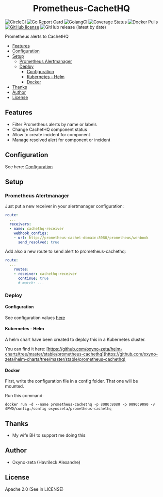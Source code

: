 
<h1 align="center">Prometheus-CachetHQ</h1>

[![CircleCI](https://circleci.com/gh/oxyno-zeta/prometheus-cachethq/tree/master.svg?style=svg)](https://circleci.com/gh/oxyno-zeta/prometheus-cachethq/tree/master) [![Go Report Card](https://goreportcard.com/badge/github.com/oxyno-zeta/prometheus-cachethq)](https://goreportcard.com/report/github.com/oxyno-zeta/prometheus-cachethq) [![GolangCI](https://golangci.com/badges/github.com/oxyno-zeta/prometheus-cachethq.svg)](https://golangci.com) [![Coverage Status](https://coveralls.io/repos/github/oxyno-zeta/prometheus-cachethq/badge.svg?branch=master)](https://coveralls.io/github/oxyno-zeta/prometheus-cachethq?branch=master) ![Docker Pulls](https://img.shields.io/docker/pulls/oxynozeta/prometheus-cachethq.svg) [![GitHub license](https://img.shields.io/github/license/oxyno-zeta/prometheus-cachethq)](https://github.com/oxyno-zeta/prometheus-cachethq/blob/master/LICENSE) ![GitHub release (latest by date)](https://img.shields.io/github/v/release/oxyno-zeta/prometheus-cachethq)

Prometheus alerts to CachetHQ

- [Features](#features)
- [Configuration](#configuration)
- [Setup](#setup)
  - [Prometheus Alertmanager](#prometheus-alertmanager)
  - [Deploy](#deploy)
    - [Configuration](#configuration-1)
    - [Kubernetes - Helm](#kubernetes---helm)
    - [Docker](#docker)
- [Thanks](#thanks)
- [Author](#author)
- [License](#license)

## Features

- Filter Prometheus alerts by name or labels
- Change CachetHQ component status
- Allow to create incident for component
- Manage resolved alert for component or incident

## Configuration

See here: [Configuration](./docs/configuration.md)

## Setup

### Prometheus Alertmanager

Just put a new receiver in your alertmanager configuration:

```yaml
route:
  ...
  receivers:
  - name: cachethq-receiver
    webhook_configs:
    - url: http://prometheus-cachet-domain:8080/prometheus/wehbook
      send_resolved: true
```

Add also a new route to send alert to prometheus-cachethq:

```yaml
route:
  ...
    routes:
    - receiver: cachethq-receiver
      continue: true
      # match: ...
```

### Deploy

#### Configuration

See configuration values [here](./docs/configuration.md)

#### Kubernetes - Helm

A helm chart have been created to deploy this in a Kubernetes cluster.

You can find it here: [https://github.com/oxyno-zeta/helm-charts/tree/master/stable/prometheus-cachethq](https://github.com/oxyno-zeta/helm-charts/tree/master/stable/prometheus-cachethq)

#### Docker

First, write the configuration file in a config folder. That one will be mounted.

Run this command:

```shell
docker run -d --name prometheus-cachethq -p 8080:8080 -p 9090:9090 -v $PWD/config:/config oxynozeta/prometheus-cachethq
```

## Thanks

- My wife BH to support me doing this

## Author

- Oxyno-zeta (Havrileck Alexandre)

## License

Apache 2.0 (See in LICENSE)
